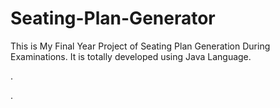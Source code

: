 # Seating-Plan-Generator

This is My Final Year Project of Seating Plan Generation During Examinations. It is totally developed using Java Language.








































































.




































































































































































































































































































































































































































































































.






































